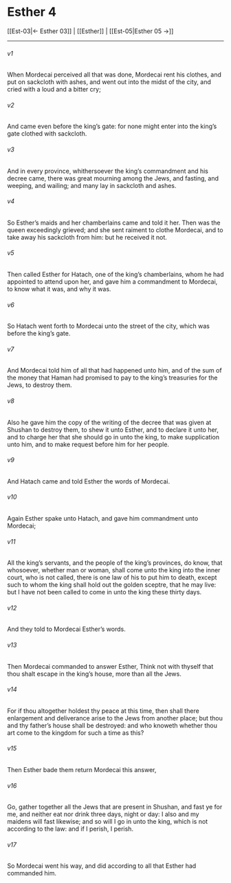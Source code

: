 # Esther 4

[[Est-03|← Esther 03]] | [[Esther]] | [[Est-05|Esther 05 →]]
***

###### v1
When Mordecai perceived all that was done, Mordecai rent his clothes, and put on sackcloth with ashes, and went out into the midst of the city, and cried with a loud and a bitter cry;
###### v2
And came even before the king’s gate: for none might enter into the king’s gate clothed with sackcloth.
###### v3
And in every province, whithersoever the king’s commandment and his decree came, there was great mourning among the Jews, and fasting, and weeping, and wailing; and many lay in sackcloth and ashes.
###### v4
So Esther’s maids and her chamberlains came and told it her. Then was the queen exceedingly grieved; and she sent raiment to clothe Mordecai, and to take away his sackcloth from him: but he received it not.
###### v5
Then called Esther for Hatach, one of the king’s chamberlains, whom he had appointed to attend upon her, and gave him a commandment to Mordecai, to know what it was, and why it was.
###### v6
So Hatach went forth to Mordecai unto the street of the city, which was before the king’s gate.
###### v7
And Mordecai told him of all that had happened unto him, and of the sum of the money that Haman had promised to pay to the king’s treasuries for the Jews, to destroy them.
###### v8
Also he gave him the copy of the writing of the decree that was given at Shushan to destroy them, to shew it unto Esther, and to declare it unto her, and to charge her that she should go in unto the king, to make supplication unto him, and to make request before him for her people.
###### v9
And Hatach came and told Esther the words of Mordecai.
###### v10
Again Esther spake unto Hatach, and gave him commandment unto Mordecai;
###### v11
All the king’s servants, and the people of the king’s provinces, do know, that whosoever, whether man or woman, shall come unto the king into the inner court, who is not called, there is one law of his to put him to death, except such to whom the king shall hold out the golden sceptre, that he may live: but I have not been called to come in unto the king these thirty days.
###### v12
And they told to Mordecai Esther’s words.
###### v13
Then Mordecai commanded to answer Esther, Think not with thyself that thou shalt escape in the king’s house, more than all the Jews.
###### v14
For if thou altogether holdest thy peace at this time, then shall there enlargement and deliverance arise to the Jews from another place; but thou and thy father’s house shall be destroyed: and who knoweth whether thou art come to the kingdom for such a time as this?
###### v15
Then Esther bade them return Mordecai this answer,
###### v16
Go, gather together all the Jews that are present in Shushan, and fast ye for me, and neither eat nor drink three days, night or day: I also and my maidens will fast likewise; and so will I go in unto the king, which is not according to the law: and if I perish, I perish.
###### v17
So Mordecai went his way, and did according to all that Esther had commanded him. 
